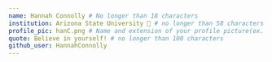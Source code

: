 ```yaml
---
name: Hannah Connolly # No longer than 18 characters
institution: Arizona State University 🌵 # no longer than 58 characters
profile_pic: hanC.png # Name and extension of your profile picture(ex. mona.png)
quote: Believe in yourself! # no longer than 100 characters
github_user: HannahConnolly
---
```

